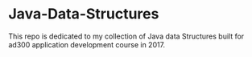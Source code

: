 # Java-Data-Structures

This repo is dedicated to my collection of Java data Structures built for ad300 application development course in 2017. 
